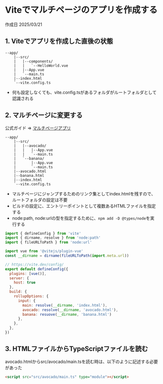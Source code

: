 # Viteでマルチページのアプリを作成する

作成日 2025/03/21

## 1. Viteでアプリを作成した直後の状態

```text
--app/
    |--src/
    |   |--components/
    |   |   `--HelloWorld.vue
    |   |--App.vue
    |   `--main.ts
    |--index.html
    `--vite.config.ts
```

- 何も設定しなくても、vite.config.tsがあるフォルダがルートフォルダとして認識される

## 2. マルチページに変更する

公式ガイド => [マルチページアプリ](https://ja.vite.dev/guide/build.html#multi-page-app)

```text
--app/
    |--src/
    |   |--avocado/
    |   |   |--App.vue
    |   |   `--main.ts
    |   `--banana/
    |       |--App.vue
    |       `--main.ts
    |--avocado.html
    |--banana.html
    |--index.html
    `--vite.config.ts
```

- マルチページにジャンプするためのリンク集としてindex.htmlを残すので、ルートフォルダの設定は不要
- ビルドの設定に、エントリーポイントとして複数あるHTMLファイルを指定する
- node:path, node:urlの型を指定するために、`npm add -D @types/node`を実行する

```javascript
import { defineConfig } from 'vite'
import { dirname, resolve } from 'node:path'
import { fileURLToPath } from 'node:url'

import vue from '@vitejs/plugin-vue'
const __dirname = dirname(fileURLToPath(import.meta.url))

// https://vite.dev/config/
export default defineConfig({
  plugins: [vue()],
  server: {
    host: true
  },
  build: {
    rollupOptions: {
      input: {
        main: resolve(__dirname, 'index.html'),
        avocado: resolve(__dirname, 'avocado.html'),
        banana: resuove(__dirname, 'banana.html')
      },
    },
  },
})
```

## 3. HTMLファイルからTypeScriptファイルを読む

avocado.htmlからsrc/avocado/main.tsを読む時は、以下のように記述する必要があった

```html
<script src="src/avocado/main.ts" type="module"></script>
```
